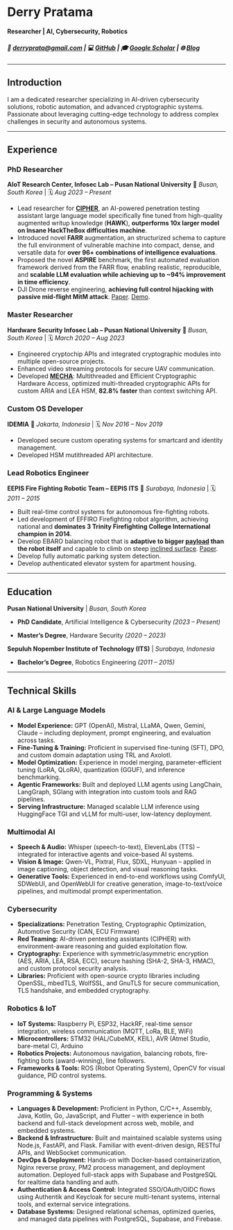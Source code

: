 # Derry Pratama

**Researcher | AI, Cybersecurity, Robotics**

##### 📧 [derryprata@gmail.com](mailto:derryprata@gmail.com) | 💻 [GitHub](https://github.com/ibndias) | 🎓 [Google Scholar](https://scholar.google.com/citations?user=YOUR_ID) | 🌐 [Blog](https://derrylab.com)

---

## Introduction

I am a dedicated researcher specializing in AI-driven cybersecurity solutions, robotic automation, and advanced cryptographic systems. Passionate about leveraging cutting-edge technology to address complex challenges in security and autonomous systems.

---

## Experience

### PhD Researcher

**AIoT Research Center, Infosec Lab – Pusan National University**
📍 *Busan, South Korea* | 🗓️ *Aug 2023 – Present*
* Lead researcher for **[CIPHER](https://www.mdpi.com/1424-8220/24/21/6878)**, an AI-powered penetration testing assistant large language model specifically fine tuned from high-quality augmented writup knowledge (**HAWK**), **outperforms 10x larger model on Insane HackTheBox difficulties machine**.
* Introduced novel **FARR** augmentation, an structurized schema to capture the full environment of vulnerable machine into compact, dense, and versatile data for **over 96+ combinations of intelligence evaluations**.
* Proposed the novel **ASPIRE** benchmark, the first automated evaluation framework derived from the FARR flow, enabling realistic, reproducible, and **scalable LLM evaluation while achieving up to ~94% improvement in time efficiency**.
* DJI Drone reverse engineering, **achieving full control hijacking with passive mid-flight MitM attack**. [Paper](https://ieeexplore.ieee.org/abstract/document/10830741). [Demo](https://www.youtube.com/shorts/fKkOLrF8mHQ).

### Master Researcher

**Hardware Security Infosec Lab – Pusan National University**
📍 *Busan, South Korea* | 🗓️ *March 2020 – Aug 2023*

* Engineered cryptochip APIs and integrated cryptographic modules into multiple open-source projects.
* Enhanced video streaming protocols for secure UAV communication.
* Developed [**MECHA**](https://www.youtube.com/watch?v=GO7vJJwfbM8&ab_channel=DerryPratama): Multithreaded and Efficient Cryptographic Hardware Access, optimized multi-threaded cryptographic APIs for custom ARIA and LEA HSM, **82.8% faster** than context switching API.

### Custom OS Developer

**IDEMIA**
📍 *Jakarta, Indonesia* | 🗓️ *Nov 2016 – Nov 2019*

* Developed secure custom operating systems for smartcard and identity management.
* Developed HSM mutithreaded API architecture.

### Lead Robotics Engineer

**EEPIS Fire Fighting Robotic Team – EEPIS ITS**
📍 *Surabaya, Indonesia* | 🗓️ *2011 – 2015*

* Built real-time control systems for autonomous fire-fighting robots.
* Led development of EFFIRO Firefighting robot algorithm, achieving national and **dominates 3 Trinity Firefighting College International champion in 2014**.
* Develop EBARO balancing robot that is **adaptive to bigger [payload](https://www.youtube.com/watch?v=AXna85R67L4&ab_channel=DerryPratama) than the robot itself** and capable to climb on steep [inclined surface](https://www.youtube.com/watch?v=e0bp72Goe0A&ab_channel=DerryPratama). [Paper](https://ieeexplore.ieee.org/document/7380821).
* Develop fully automatic parking system detection.
* Develop authenticated elevator system for apartment housing.

---

## Education

**Pusan National University** | *Busan, South Korea*

* **PhD Candidate**, Artificial Intelligence & Cybersecurity *(2023 – Present)*

* **Master’s Degree**, Hardware Security *(2020 – 2023)*

**Sepuluh Nopember Institute of Technology (ITS)** | *Surabaya, Indonesia*

* **Bachelor’s Degree**, Robotics Engineering *(2011 – 2015)*
---

## Technical Skills

### AI & Large Language Models

* **Model Experience:** GPT (OpenAI), Mistral, LLaMA, Qwen, Gemini, Claude – including deployment, prompt engineering, and evaluation across tasks.
* **Fine-Tuning & Training:** Proficient in supervised fine-tuning (SFT), DPO, and custom domain adaptation using TRL and Axolotl.
* **Model Optimization:** Experience in model merging, parameter-efficient tuning (LoRA, QLoRA), quantization (GGUF), and inference benchmarking.
* **Agentic Frameworks:** Built and deployed LLM agents using LangChain, LangGraph, SGlang with integration into custom tools and RAG pipelines.
* **Serving Infrastructure:** Managed scalable LLM inference using HuggingFace TGI and vLLM for multi-user, low-latency deployment.

### Multimodal AI

* **Speech & Audio:** Whisper (speech-to-text), ElevenLabs (TTS) – integrated for interactive agents and voice-based AI systems.
* **Vision & Image:** Qwen-VL, Pixtral, Flux, SDXL, Hunyuan – applied in image captioning, object detection, and visual reasoning tasks.
* **Generative Tools:** Experienced in end-to-end workflows using ComfyUI, SDWebUI, and OpenWebUI for creative generation, image-to-text/voice pipelines, and multimodal prompt experimentation.

### Cybersecurity

* **Specializations:** Penetration Testing, Cryptographic Optimization, Automotive Security (CAN, ECU Firmware)
* **Red Teaming:** AI-driven pentesting assistants (CIPHER) with environment-aware reasoning and guided exploitation flow.
* **Cryptography:** Experience with symmetric/asymmetric encryption (AES, ARIA, LEA, RSA, ECC), secure hashing (SHA-2, SHA-3, HMAC), and custom protocol security analysis.
* **Libraries:** Proficient with open-source crypto libraries including OpenSSL, mbedTLS, WolfSSL, and GnuTLS for secure communication, TLS handshake, and embedded cryptography.

### Robotics & IoT

* **IoT Systems:** Raspberry Pi, ESP32, HackRF, real-time sensor integration, wireless communication (MQTT, LoRa, BLE, WiFi)
* **Microcontrollers:** STM32 (HAL/CubeMX, KEIL), AVR (Atmel Studio, bare-metal C), Arduino
* **Robotics Projects:** Autonomous navigation, balancing robots, fire-fighting bots (award-winning), line followers.
* **Frameworks & Tools:** ROS (Robot Operating System), OpenCV for visual guidance, PID control systems.

### Programming & Systems

* **Languages & Development:** Proficient in Python, C/C++, Assembly, Java, Kotlin, Go, JavaScript, and Flutter – with experience in both backend and full-stack development across web, mobile, and embedded systems.
* **Backend & Infrastructure:** Built and maintained scalable systems using Node.js, FastAPI, and Flask. Familiar with event-driven design, RESTful APIs, and WebSocket communication.
* **DevOps & Deployment:** Hands-on with Docker-based containerization, Nginx reverse proxy, PM2 process management, and deployment automation. Deployed full-stack apps with Supabase and PostgreSQL for realtime data handling and auth.
* **Authentication & Access Control:** Integrated SSO/OAuth/OIDC flows using Authentik and Keycloak for secure multi-tenant systems, internal tools, and external service integrations.
* **Database Systems:** Designed relational schemas, optimized queries, and managed data pipelines with PostgreSQL, Supabase, and Firebase.
